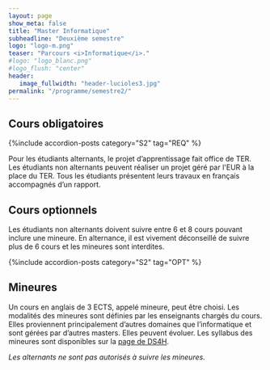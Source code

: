 ```yaml
---
layout: page
show_meta: false
title: "Master Informatique"
subheadline: "Deuxième semestre"
logo: "logo-m.png"
teaser: "Parcours <i>Informatique</i>."
#logo: "logo_blanc.png"
#logo_flush: "center"
header:
   image_fullwidth: "header-lucioles3.jpg"
permalink: "/programme/semestre2/"
---
```


## Cours obligatoires ##

{%include accordion-posts category="S2" tag="REQ" %}

Pour les étudiants alternants, le projet d’apprentissage fait office de TER.
Les étudiants non alternants peuvent réaliser un projet géré par l'EUR à la place du TER.
Tous les étudiants présentent leurs travaux en français accompagnés d’un rapport.

## Cours optionnels ##

Les étudiants non alternants doivent suivre entre 6 et 8 cours pouvant inclure une mineure.
En alternance, il est vivement déconseillé de suivre plus de 6 cours et les mineures sont interdites.

{%include accordion-posts category="S2" tag="OPT" %}

## Mineures ##

Un cours en anglais de 3 ECTS, appelé mineure, peut être choisi.
Les modalités des mineures sont définies par les enseignants chargés du cours.
Elles proviennent principalement d’autres domaines que l’informatique et sont gérées par d’autres masters. Elles peuvent évoluer.
Les syllabus des mineures sont disponibles sur la [page de DS4H](https://ds4h.univ-cotedazur.eu/education/minors "page des masters DS4H").

*Les alternants ne sont pas autorisés à suivre les mineures.*
